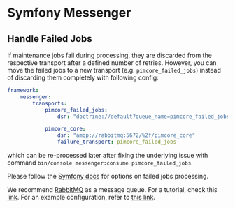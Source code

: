 # Symfony Messenger

## Handle Failed Jobs

If maintenance jobs fail during processing, they are discarded from the respective transport after a defined number of retries. 
However, you can move the failed jobs to a new transport (e.g. `pimcore_failed_jobs`) instead of discarding them completely with following config:
```yaml
framework:
    messenger:
        transports:
            pimcore_failed_jobs:
                dsn: "doctrine://default?queue_name=pimcore_failed_jobs&table_name=messenger_messages_pimcore_failed"

            pimcore_core:
                dsn: "amqp://rabbitmq:5672/%2f/pimcore_core"
                failure_transport: pimcore_failed_jobs
```
which can be re-processed later after fixing the underlying issue with command `bin/console messenger:consume pimcore_failed_jobs`.

Please follow the [Symfony docs](https://symfony.com/doc/current/messenger.html#saving-retrying-failed-messages) for options on failed jobs processing.

We recommend [RabbitMQ](https://www.rabbitmq.com/#getstarted) as a message queue. For a tutorial, check this [link](https://www.rabbitmq.com/tutorials/tutorial-one-php.html). For an example configuration, refer to [this link](https://github.com/pimcore/skeleton/blob/11.x/.docker/messenger.yaml).

